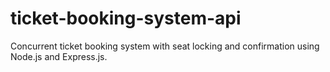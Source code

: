 # ticket-booking-system-api
Concurrent ticket booking system with seat locking and confirmation using Node.js and Express.js.
